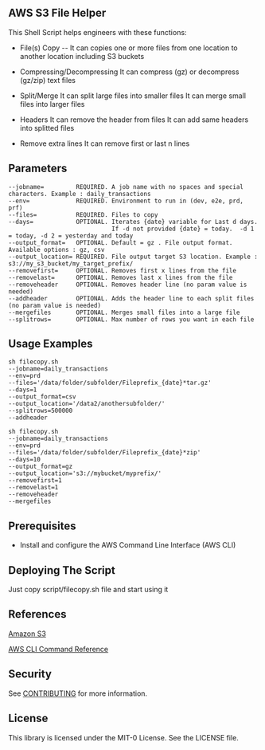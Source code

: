 ## AWS S3 File Helper

This Shell Script helps engineers with these functions:

- File(s) Copy
-- It can copies one or more files from one location to another location including S3 buckets

- Compressing/Decompressing
    It can compress (gz) or decompress (gz/zip) text files

- Split/Merge
    It can split large files into smaller files
    It can merge small files into larger files

- Headers
    It can remove the header from files
    It can add same headers into splitted files

- Remove extra lines
    It can remove first or last n lines



## Parameters

    --jobname=         REQUIRED. A job name with no spaces and special characters. Example : daily_transactions
    --env=             REQUIRED. Environment to run in (dev, e2e, prd, prf)
    --files=           REQUIRED. Files to copy
    --days=            OPTIONAL. Iterates {date} variable for Last d days. 
                                 If -d not provided {date} = today.  -d 1 = today, -d 2 = yesterday and today
    --output_format=   OPTIONAL. Default = gz . File output format. Available options : gz, csv
    --output_location= REQUIRED. File output target S3 location. Example : s3://my_s3_bucket/my_target_prefix/
    --removefirst=     OPTIONAL. Removes first x lines from the file
    --removelast=      OPTIONAL. Removes last x lines from the file
    --removeheader     OPTIONAL. Removes header line (no param value is needed)
    --addheader        OPTIONAL. Adds the header line to each split files (no param value is needed)
    --mergefiles       OPTIONAL. Merges small files into a large file
    --splitrows=       OPTIONAL. Max number of rows you want in each file

## Usage Examples
   
    sh filecopy.sh
    --jobname=daily_transactions
    --env=prd
    --files='/data/folder/subfolder/Fileprefix_{date}*tar.gz'
    --days=1
    --output_format=csv
    --output_location='/data2/anothersubfolder/'
    --splitrows=500000
    --addheader
  
    sh filecopy.sh
    --jobname=daily_transactions
    --env=prd
    --files='/data/folder/subfolder/Fileprefix_{date}*zip'
    --days=10
    --output_format=gz
    --output_location='s3://mybucket/myprefix/'
    --removefirst=1
    --removelast=1
    --removeheader
    --mergefiles

## Prerequisites
- Install and configure the AWS Command Line Interface (AWS CLI)

## Deploying The Script

Just copy script/filecopy.sh file and start using it

## References
[Amazon S3](https://aws.amazon.com/s3/)

[AWS CLI Command Reference](https://docs.aws.amazon.com/cli/latest/index.html)

## Security

See [CONTRIBUTING](CONTRIBUTING.md#security-issue-notifications) for more information.

## License

This library is licensed under the MIT-0 License. See the LICENSE file.
